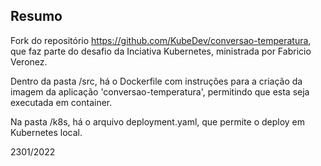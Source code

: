 ## Resumo
Fork do repositório https://github.com/KubeDev/conversao-temperatura, que faz parte do desafio da Inciativa Kubernetes, ministrada por Fabricio Veronez.

Dentro da pasta /src, há o Dockerfile com instruções para a criação da imagem da aplicação 'conversao-temperatura', permitindo que esta seja executada em container.

Na pasta /k8s, há o arquivo deployment.yaml, que permite o deploy em Kubernetes local.

2301/2022

